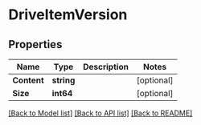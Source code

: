 # DriveItemVersion

## Properties

Name | Type | Description | Notes
------------ | ------------- | ------------- | -------------
**Content** | **string** |  | [optional] 
**Size** | **int64** |  | [optional] 

[[Back to Model list]](../README.md#documentation-for-models) [[Back to API list]](../README.md#documentation-for-api-endpoints) [[Back to README]](../README.md)


